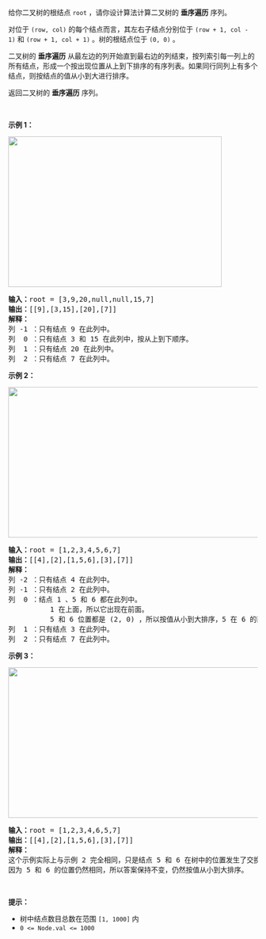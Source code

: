 <p>给你二叉树的根结点 <code>root</code> ，请你设计算法计算二叉树的<em> </em><strong>垂序遍历</strong> 序列。</p>

<p>对位于&nbsp;<code>(row, col)</code>&nbsp;的每个结点而言，其左右子结点分别位于&nbsp;<code>(row + 1, col - 1)</code>&nbsp;和&nbsp;<code>(row + 1, col + 1)</code> 。树的根结点位于 <code>(0, 0)</code> 。</p>

<p>二叉树的 <strong>垂序遍历</strong> 从最左边的列开始直到最右边的列结束，按列索引每一列上的所有结点，形成一个按出现位置从上到下排序的有序列表。如果同行同列上有多个结点，则按结点的值从小到大进行排序。</p>

<p>返回二叉树的 <strong>垂序遍历</strong> 序列。</p>

<p>&nbsp;</p>

<p><strong>示例 1：</strong></p> 
<img alt="" src="https://assets.leetcode.com/uploads/2021/01/29/vtree1.jpg" style="width: 431px; height: 304px;" /> 
<pre>
<strong>输入：</strong>root = [3,9,20,null,null,15,7]
<strong>输出：</strong>[[9],[3,15],[20],[7]]
<strong>解释：</strong>
列 -1 ：只有结点 9 在此列中。
列  0 ：只有结点 3 和 15 在此列中，按从上到下顺序。
列  1 ：只有结点 20 在此列中。
列  2 ：只有结点 7 在此列中。</pre>

<p><strong>示例 2：</strong></p> 
<img alt="" src="https://assets.leetcode.com/uploads/2021/01/29/vtree2.jpg" style="width: 512px; height: 304px;" /> 
<pre>
<strong>输入：</strong>root = [1,2,3,4,5,6,7]
<strong>输出：</strong>[[4],[2],[1,5,6],[3],[7]]
<strong>解释：</strong>
列 -2 ：只有结点 4 在此列中。
列 -1 ：只有结点 2 在此列中。
列  0 ：结点 1 、5 和 6 都在此列中。
          1 在上面，所以它出现在前面。
          5 和 6 位置都是 (2, 0) ，所以按值从小到大排序，5 在 6 的前面。
列  1 ：只有结点 3 在此列中。
列  2 ：只有结点 7 在此列中。
</pre>

<p><strong>示例 3：</strong></p> 
<img alt="" src="https://assets.leetcode.com/uploads/2021/01/29/vtree3.jpg" style="width: 512px; height: 304px;" /> 
<pre>
<strong>输入：</strong>root = [1,2,3,4,6,5,7]
<strong>输出：</strong>[[4],[2],[1,5,6],[3],[7]]
<strong>解释：</strong>
这个示例实际上与示例 2 完全相同，只是结点 5 和 6 在树中的位置发生了交换。
因为 5 和 6 的位置仍然相同，所以答案保持不变，仍然按值从小到大排序。</pre>

<p>&nbsp;</p>

<p><strong>提示：</strong></p>

<ul> 
 <li>树中结点数目总数在范围 <code>[1, 1000]</code> 内</li> 
 <li><code>0 &lt;= Node.val &lt;= 1000</code></li> 
</ul>







